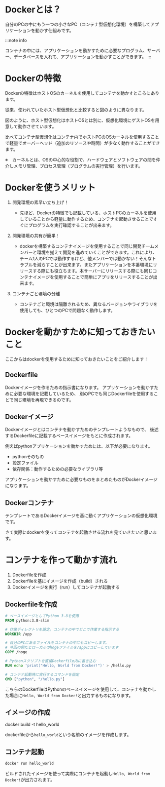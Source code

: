 # Dockerとは？

自分のPCの中にもう一つの小さなPC（コンテナ型仮想化環境）を構築してアプリケーションを動かす仕組みです。

:::note info

コンテナの中には、アプリケーションを動かすために必要なプログラム、サーバー、データベースを入れて、アプリケーションを動かすことができます。
:::

# Dockerの特徴

Dockerの特徴はホストOSのカーネルを使用してコンテナを動かすところにあります。

従来、使われていたホスト型仮想化と比較すると図のように異なります。

図のように、ホスト型仮想化はホストOSとは別に、仮想化環境にゲストOSを用意して動作させています。

比べてコンテナ型仮想化はコンテナ内でホストPCのOSカーネルを使用することで軽量でオーバーヘッド（追加のリソースや時間）が少なく動作することができます。

※　カーネルとは、OSの中心的な役割で、ハードウェアとソフトウェアの間を仲介しメモリ管理、プロセス管理（プログラムの実行管理）を行います。

# Dockerを使うメリット

1. 開発環境の素早い立ち上げ！
    - 先ほど、Dockerの特徴でも記載している、ホストPCのカーネルを使用していることから軽量に動作するため、コンテナを起動させることですぐにプログラムを実行確認することが出来ます。

1. 開発環境の共有が簡単！
    - dockerを構築するコンテナイメージを使用することで同じ開発チームメンバーと環境を揃えて開発を進めていくことができます。これにより、チーム1人のPCでは動作するけど、他メンバーでは動かない！そんなトラブルを減らすことが出来ます。またアプリケーションを本番環境にリリースする際にも役立ちます。本サーバーにリリースする際にも同じコンテナイメージを使用することで簡単にアプリをリリースすることが出来ます。

1. コンテナごと環境の分離
    - コンテナごと環境は隔離されるため、異なるバージョンやライブラリを使用しても、ひとつのPCで問題なく動作します。

# Dockerを動かすために知っておきたいこと

ここからはdockerを使用するために知っておきたいことをご紹介します！

## Dockerfile

Dockerイメージを作るための指示書になります。
アプリケーションを動かすために必要な環境を記載しているため、
別のPCでも同じDockerfileを使用することで同じ環境を再現できるのです。

## Dockerイメージ

Dockerイメージとはコンテナを動かすためのテンプレートようなもので、
後述するDockerfileに記載するベースイメージをもとに作成されます。

例えばpythonアプリケーションを動かすためには、以下が必要になります。

- pythonそのもの
- 設定ファイル
- 依存関係：動作するための必要なライブラリ等

アプリケーションを動かすために必要なものをまとめたものがDockerイメージになります。

## Dockerコンテナ

テンプレートであるDockerイメージを基に動くアプリケーションの仮想化環境です。


さて実際にdockerを使ってコンテナを起動させる流れを見ていきたいと思います。


# コンテナを作って動かす流れ

1. Dockerfileを作成
2. Dockerfileを基にイメージを作成（build）される
3. Dockerイメージを実行（run）してコンテナが起動する


## Dockerfileを作成

```Dockerfile
# ベースイメージとしてPython 3.8を使用
FROM python:3.8-slim

# 作業ディレクトリを設定。コンテナの中でどこで作業する指示する
WORKDIR /app

# 自分のPCにあるファイルをコンテナの中にもコピーします。
# 今回の例だとローカルのhogeファイルを/appにコピーしています
COPY /hoge

# Pythonスクリプトを直接Dockerfile内に書き込む
RUN echo 'print("Hello, World from Docker!")' > /hello.py

# コンテナ起動時に実行するコマンドを指定
CMD ["python", "/hello.py"]
```

こちらのDockerfileはPythonのベースイメージを使用して、コンテナを動かした場合に`Hello, World from Docker!`と出力するものになります。

## イメージの作成

docker build -t hello_world

dockerfileから`hello_world`という名前のイメージを作成します。

## コンテナ起動

```cmd
docker run hello_world 
```

ビルドされたイメージを使って実際にコンテナを起動し`Hello, World from Docker!`が出力されます。